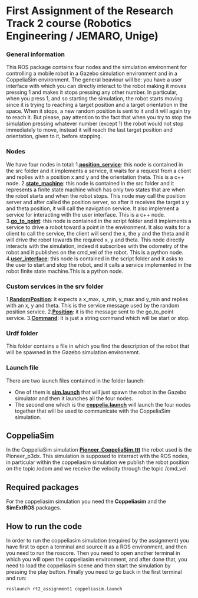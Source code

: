 # First Assignment of the Research Track 2 course (Robotics Engineering / JEMARO, Unige)

### General information
This ROS package contains four nodes and the simulation environment for controlling a mobile robot in a Gazebo simulation environment and in a CoppeliaSim environment.
The general beaviour will be: you have a user interface with which you can directly interact to the robot making it moves pressing 1 and makes it stops pressing any other number.
In particular, when you press 1, and so starting the simulation, the robot starts moving since it is trying to reaching a target position and a target orientation in the space.
When it stops, a new random position is sent to it and it will again try to reach it. 
But please, pay attention to the fact that when you try to stop the simulation pressing whatever number (except 1) the robot would not stop immediately to move, instead it will reach the last target position and orientation, given to it, before stopping.

### Nodes
We have four nodes in total:
1.[**position_service**](https://github.com/serenapaneri/rt2_assignment1/blob/main/src/position_service.cpp): this node is contained in the src folder and it implements a service, it waits for a request from a client and replies with a position x and y and the orientation theta. This is a c++ node.
2.[**state_machine**](https://github.com/serenapaneri/rt2_assignment1/blob/main/src/state_machine.cpp): this node is contained in the src folder and it represents a finite state machine which has only two states that are when the robot starts and when the robot stops. This node may call the position server and after called the position server, so after it receives the target x y and theta position, it will call the navigation service. It also implement a service for interacting with the user interface. This is a c++ node.
3.[**go_to_point**](https://github.com/serenapaneri/rt2_assignment1/blob/main/scripts/go_to_point.py): this node is contained in the script folder and it implements a service to drive a robot toward a point in the environment. It also waits for a client to call the service, the client will send the x, the y and the theta and it will drive the robot towards the required x, y and theta. This node directly interacts with the simulation, indeed it subscribes with the odometry of the robot and it publishes on the cmd_vel of the robot. This is a python node.
4.[**user_interface**](https://github.com/serenapaneri/rt2_assignment1/blob/main/scripts/user_interface.py): this node is contained in the script folder and it asks to the user to start and stop the robot, and it calls a service implemented in the robot finite state machine.This is a python node.

### Custom services in the srv folder
1.[**RandomPosition**](https://github.com/serenapaneri/rt2_assignment1/blob/main/srv/RandomPosition.srv): it expects a x_max, x_min, y_max and y_min and replies with an x, y and theta. This is the service message used by the random position service. 
2.[**Position**](https://github.com/serenapaneri/rt2_assignment1/blob/main/srv/Position.srv): it is the message sent to the go_to_point service. 
3.[**Command**](https://github.com/serenapaneri/rt2_assignment1/blob/main/srv/Command.srv): it is just a string command which will be start or stop. 

### Urdf folder
This folder contains a file in which you find the description of the robot that will be spawned in the Gazebo simulation environemnt.

### Launch file
There are two launch files contained in the folder launch: 
- One of them is [**sim.launch**](https://github.com/serenapaneri/rt2_assignment1/blob/main/launch/sim.launch) that will just spawn the robot in the Gazebo simulator and then it launches all the four nodes. 
- The second one which is the [**coppelia.launch**]() will launch the four nodes together that will be used to communicate with the CoppeliaSim simulation.

## CoppeliaSim
In the CoppeliaSim simulation [**Pioneer_CoppeliaSim.ttt**]() the robot used is the Pioneer_p3dx. This simulation is supposed to interract with the ROS nodes, in particular within the coppeliasim simulation we publish the robot position on the topic /odom and we receive the velocity through the topic /cmd_vel.

## Required packages
For the coppeliasim simulation you need the **Coppeliasim** and the **SimExtROS** packages.

## How to run the code
In order to run the coppeliasim simulation (required by the assignment) you have first to open a terminal and source it as a ROS environment, and then you need to run the roscore.
Then you need to open another terminal in which you will open the coppeliasim environment, and after done that, you need to load the coppeliasim scene and then start the simulation by pressing the play button.
Finally you need to go back in the first terminal and run:
```
roslaunch rt2_assignment1 coppeliasim.launch
```
